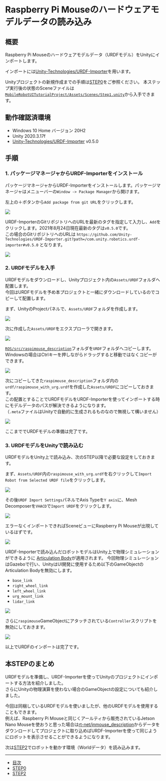 # Raspberry Pi Mouseのハードウェアモデルデータの読み込み

## 概要

Raspberry Pi Mouseのハードウェアモデルデータ（URDFモデル）をUnityにインポートします。

インポートには[Unity-Technologies/URDF-Importer](https://github.com/Unity-Technologies/URDF-Importer)を用います。

Unityプロジェクトの新規作成までの手順は[STEP0](./step0.md)をご参照ください。
本ステップ実行後の状態のSceneファイルは[`MobileRobotUITutorialProject/Assets/Scenes/Step1.unity`](../MobileRobotUITutorialProject/Assets/Scenes/Step1.unity)から入手できます。

## 動作確認済環境

* Windows 10 Home バージョン 20H2
* Unity 2020.3.17f
* [Unity-Technologies/URDF-Importer](https://github.com/Unity-Technologies/URDF-Importer) v0.5.0

## 手順

### 1. パッケージマネージャからURDF-Importerをインストール

パッケージマネージャからURDF-Importerをインストールします。パッケージマネージャはメニューバーの`Window -> Package Manager`から開けます。

左上の＋ボタンから`Add package from git URL`をクリックします。

![](./images/step1-1.png)

URDF-ImporterのGitリポジトリへのURLを最新のタグを指定して入力し、`Add`をクリックします。2021年8月24日現在最新のタグは`v0.5.0`です。  
この場合のGitリポジトリへのURLは `https://github.com/Unity-Technologies/URDF-Importer.git?path=/com.unity.robotics.urdf-importer#v0.5.0` となります。

![](./images/step1-2.png)


### 2. URDFモデルを入手

URDFモデルをダウンロードし、Unityプロジェクト内の`Assets/URDF`フォルダへ配置します。  
今回はURDFモデルを予め本プロジェクトと一緒にダウンロードしているのでコピーして配置します。

まず、UnityのProjectパネルで、`Assets/URDF`フォルダを作成します。

![](./images/step1-3.png)

次に作成した`Assets/URDF`をエクスプローラで開きます。

![](./images/step1-4.png)


[`ROS/src/raspimouse_description`](../ROS/src/raspimouse_description)フォルダを`URDF`フォルダへコピーします。  
Windowsの場合はCtrlキーを押しながらドラッグすると移動ではなくコピーができます。

![](./images/step1-5.gif)

次にコピーしてきた`raspimouse_description`フォルダ内の`urdf/raspimouse_with_urg.urdf`を作成した`Assets/URDF`にコピーしておきます。  
この配置とすることでURDFモデルをURDF-Importerを使ってインポートする時にモデルデータのパスが解決できるようになります。  
（`.meta`ファイルはUnityで自動的に生成されるものなので無視して構いません）

![](./images/step1-6.png)

ここまででURDFモデルの準備は完了です。

### 3. URDFモデルをUnityで読み込む

URDFモデルをUnity上で読み込み、次のSTEP以降で必要な設定をしておきます。

まず、`Assets/URDF`内の`raspimouse_with_urg.urdf`を右クリックして`Import Robot from Selected URDF file`をクリックします。

![](./images/step1-7.png)

その後`URDF Import Settings`パネルでAxis Typeを`Y axis`に、Mesh Decomposerを`VHACD`で`Import URDF`をクリックします。

![](./images/step1-8.png)

エラーなくインポートできればSceneビューにRaspberry Pi Mouseが出現しているはずです。

![](./images/step1-9.png)

URDF-Importerで読み込んだロボットモデルはUnity上で物理シミュレーションができるように
[Articulation Body](https://docs.unity3d.com/Manual/class-ArticulationBody.html)が適用されます。
今回物理シミュレーションはGazeboで行い、UnityはUI開発に使用するため以下のGameObjectのArticulation Bodyを無効にします。

* `base_link`
* `right_wheel_link`
* `left_wheel_link`
* `urg_mount_link`
* `lidar_link`

![](./images/step1-10.gif)

さらに`raspimouse`GameObjectにアタッチされている`Controller`スクリプトを無効にしておきます。

![](./images/step1-11.png)

以上でURDFのインポートは完了です。

## 本STEPのまとめ

URDFモデルを準備し、URDF-Importerを使ってUnityのプロジェクトにインポートする方法を紹介しました。  
さらにUnityの物理演算を使わない場合のGameObjectの設定についても紹介しました。

今回は同梱しているURDFモデルを使いましたが、他のURDFモデルを使用することもできます。  
例えば、Raspberry Pi Mouseと同じくアールティから販売されているJetson Nano Mouseを使おうと思った場合は[rt-net/jnmouse_description](https://github.com/rt-net/jnmouse_description)からデータをダウンロードしてプロジェクトに取り込めばURDF-Importerを使って同じようにロボットを表示させることができるようになります。

次は[STEP2](./step2.md)でロボットを動かす環境（Worldデータ）を読み込みます。

---

* [目次](./intro2.md)
* [STEP0](./step0.md)
* [STEP2](./step2.md)
